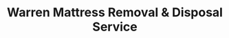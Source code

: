 ---
layout: location.njk
title: Warren Mattress Removal & Disposal Service
description: Professional mattress removal in Warren, OH. Next-day pickup  Licensed, insured, and eco-friendly serving the Steel Heritage Hub and Trumbull County seat.
permalink: /mattress-removal/ohio/youngstown/warren/
city: Warren
state: Ohio
stateSlug: ohio
parentMetro: "Youngstown"
coordinates:
  lat: 41.2376
  lng: -80.8184
pricing:
  startingPrice: 125
  single: 125
  queen: 125
  king: 135
  boxSpring: 30
neighborhoods:
  - name: "Downtown Warren"
    zipCodes: ["44481", "44483"]
  - name: "Northwest Side"
    zipCodes: ["44481"]
  - name: "Northeast Side"
    zipCodes: ["44483"]
  - name: "Southeast Side"
    zipCodes: ["44484"]
  - name: "Southwest Side"
    zipCodes: ["44485"]
  - name: "Packard District"
    zipCodes: ["44481"]
  - name: "Courthouse Square Area"
    zipCodes: ["44481"]
  - name: "Steel Heritage Quarter"
    zipCodes: ["44481"]
  - name: "Mahoning River District"
    zipCodes: ["44481"]
  - name: "Trumbull Memorial Hospital Area"
    zipCodes: ["44485"]
  - name: "Eastwood Mall Corridor"
    zipCodes: ["44484"]
  - name: "Warren G. Harding High School Area"
    zipCodes: ["44485"]
  - name: "Arms Family Homestead Area"
    zipCodes: ["44483"]
  - name: "Howland Township Border"
    zipCodes: ["44484"]
  - name: "Champion Township Border"
    zipCodes: ["44483"]
zipCodes: 
  - "44481"
  - "44483"
  - "44484"
  - "44485"
recyclingPartners:
  - "Geauga-Trumbull Solid Waste Management District"
  - "City of Warren Environmental Services"
  - "WM Waste Management"
localRegulations: "Warren residents utilize City of Warren Environmental Services for municipal waste collection organized by neighborhood quadrants (NW, NE, SE, SW sides) with specific weekday schedules for each area. As Trumbull County seat, Warren coordinates with the Geauga-Trumbull Solid Waste Management District facility at 5138 Enterprise Drive for specialized recycling services including electronics and hazardous materials. The county facility serves all Trumbull County residents but requires separate transportation, while city curbside service handles regular household waste. Steel industry legacy families often face unique disposal challenges from historic residential areas with narrow access and older housing stock typical of early 20th-century industrial communities."
nearbyCities:
  - name: "Youngstown"
    distance: "14 miles"
    isSuburb: false
  - name: "Akron"
    distance: "25 miles"
    isSuburb: false
  - name: "Cleveland"
    distance: "45 miles"
    isSuburb: false
reviews:
  count: 134
  featured:
    - reviewer: "Sarah M."
      rating: 5
      text: "Moving to a new apartment and needed our old mattress gone fast. They scheduled around my schedule and had everything out in one trip. Really saved me the hassle of figuring out disposal myself."
      neighborhood: "Courthouse Square Area"
    - reviewer: "Mike D."
      rating: 5
      text: "Our house has those tight old stairs and narrow hallways - wasn't sure how they'd get the king mattress out. These guys knew exactly what they were doing and got it out safely. Definitely worth it."
      neighborhood: "Packard District"
    - reviewer: "Jennifer R."
      rating: 5
      text: "Between work and kids I just don't have time to deal with complicated pickup schedules. Booked online, they showed up exactly when they said, and handled everything. Super professional."
      neighborhood: "Trumbull Memorial Hospital Area"
faqs:
  - question: "How quickly can you remove mattresses in Warren?"
    answer: "Next-day service throughout Warren, coordinating around county government schedules and hospital shift patterns in Trumbull County's seat."
  - question: "Do you serve all Warren neighborhoods?"
    answer: "Complete coverage from downtown courthouse area to all four city quadrants (NW, NE, SE, SW), across all ZIP codes 44481-44485."
  - question: "What's included in your $125 Warren pickup fee?"
    answer: "Base price covers pickup, loading, transportation, and eco-friendly recycling for one mattress. Box springs add $30 each."
  - question: "How does this compare to coordinating with city services and county facilities?"
    answer: "We eliminate the complexity of city quadrant scheduling, county facility transportation, and separate electronics disposal - one simple appointment handles everything."
  - question: "Can you work around hospital and government schedules?"
    answer: "Absolutely. We understand healthcare shifts and county government hours, offering flexible pickup times for Warren's workforce."
  - question: "Are you licensed for waste removal in Trumbull County?"
    answer: "We maintain all required Ohio and Trumbull County permits with comprehensive insurance, providing compliant disposal through our nationwide recycling network."
  - question: "Do you handle older home access challenges?"
    answer: "Our team understands Warren's historic housing stock and can navigate narrow staircases, tight hallways, and older home layouts typical of early industrial communities."
  - question: "What payment methods do you accept in Warren?"
    answer: "All major credit cards, cash, and invoicing options for county offices, healthcare facilities, and residential properties."
schema:
  "@type": "LocalBusiness"
  name: "A Bedder World Warren"
  address:
    "@type": "PostalAddress"
    addressLocality: "Warren"
    addressRegion: "OH"
    addressCountry: "US"
  geo:
    "@type": "GeoCoordinates" 
    latitude: 41.2376
    longitude: -80.8184
  telephone: "(720) 263-6094"
  priceRange: "$125-$180"
  aggregateRating:
    "@type": "AggregateRating"
    ratingValue: 4.9
    reviewCount: 134
pageContent:
  heroDescription: "Professional mattress removal serving Warren with reliable next-day pickup  Part of our nationwide network that has recycled over 1 million mattresses, we provide licensed, insured service designed for busy families and professionals in Trumbull County."
  
  aboutService: "Next-day mattress pickup at $125 designed for Warren's unique position as Trumbull County seat and Steel Heritage hub. From courthouse employees managing county business to healthcare workers at Trumbull Memorial, Warren residents balance demanding work schedules with maintaining homes in one of Ohio's most historic industrial communities. Rather than navigating city quadrant schedules, county facility transportation, and multiple disposal coordination requirements, our streamlined service handles everything through one simple appointment. Whether you live in the historic Packard district, work downtown government offices, or reside in neighborhoods shaped by generations of steel industry families, we understand the practical needs of a community that built America's industrial strength. Each collected mattress flows through our national recycling network that has processed over 1 million units, with 80% of materials recovered for manufacturing reuse - honoring the same industrial innovation that made Warren the birthplace of Packard Electric and a cornerstone of Mahoning Valley steel production."

  serviceAreasIntro: "Professional mattress pickup serves all Warren neighborhoods across four city quadrants and multiple ZIP codes, expertly coordinating with the unique needs of county government workers and healthcare professionals. From downtown courthouse area to residential neighborhoods in all directions, our operations understand local scheduling patterns. Service flexibility accommodates county work hours, hospital shifts, and the diverse timing needs of families in Ohio's Steel Heritage community."

  regulationsCompliance: "Navigating Trumbull County's waste system becomes effortless when Warren residents choose our licensed service over traditional city coordination. While Warren Environmental Services organizes collection by neighborhood quadrants with specific weekday schedules, and the Geauga-Trumbull facility requires separate transportation for specialized disposal, our comprehensive service eliminates these coordination barriers entirely. County employees and healthcare workers avoid the complexity of managing quadrant schedules, facility transportation times, and multiple disposal requirements - we handle all compliance needs through one convenient appointment."

  environmentalImpact: "Environmental stewardship honors Warren's industrial legacy while supporting modern sustainability goals. Our mattress recycling initiative ensures 80% of collected materials avoid Trumbull County landfills, instead flowing into manufacturing processes that create new products. Steel springs support Ohio's continued industrial applications, foam components become padding for construction projects, and textile materials gain new purpose through advanced processing techniques. This responsible approach preserves the Mahoning River environment that sustained generations of steel production while providing the Steel Heritage community with disposal solutions that honor both convenience and the environmental consciousness that guides modern industrial communities."

  howItWorksScheduling: "Flexible scheduling respects Warren's work rhythms, accommodating county government hours, hospital shifts, and the diverse timing needs of families in Trumbull County's historic industrial center."

  howItWorksService: "Licensed pickup teams understand Warren's unique access requirements, from historic residential areas to courthouse vicinity coordination, handling all Trumbull County disposal requirements with professional efficiency."

  howItWorksDisposal: "Each mattress connects to our nationwide recycling network's proven processing capabilities, where industrial-grade standards guide component recovery through environmentally responsible manufacturing partnerships that honor Warren's Steel Heritage legacy."

  sidebarStats:
    mattressesRemoved: "1,675"
---